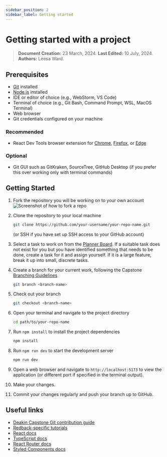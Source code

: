 ```yaml
---
sidebar_position: 2
sidebar_label: Getting started
---
```


# Getting started with a project

> **Document Creation:** 23 March, 2024. **Last Edited:** 10 July, 2024. **Authors:** Leesa Ward.

## Prerequisites
- [Git](https://git-scm.com/downloads) installed
- [Node.js](https://nodejs.org/en/download/current) installed
- IDE or editor of choice (e.g., WebStorm, VS Code)
- Terminal of choice (e.g., Git Bash, Command Prompt, WSL, MacOS Terminal)
- Web browser
- Git credentials configured on your machine

### Recommended
- React Dev Tools browser extension for [Chrome](https://chrome.google.com/webstore/detail/react-developer-tools/fmkadmapgofadopljbjfkapdkoienihi), [Firefox](https://addons.mozilla.org/en-US/firefox/addon/react-devtools/), or [Edge](https://microsoftedge.microsoft.com/addons/detail/react-developer-tools/gpphkfbcpidddadnkolkpfckpihlkkil)

### Optional
- Git GUI such as GitKraken, SourceTree, GitHub Desktop (if you prefer this over working only with terminal commands)

## Getting Started
1. Fork the repository you will be working on to your own account
   ![Screenshot of how to fork a repo](./img/fork-example.png)

2. Clone the repository to your local machine
    ```bash
    git clone https://github.com/your-username/your-repo-name.git
    ```
   (or SSH if you have set up SSH access to your GitHub account)
3. Select a task to work on from the [Planner Board](https://tasks.office.com/deakin365.onmicrosoft.com/en-US/Home/Planner/#/plantaskboard?groupId=d4b3d587-9b20-4ac0-9de2-b842fd9dce46&planId=TOGdCftBI0mZ937fEIW0jsgAHPsL). If a suitable task does not exist for you but you have identified something that needs to be done, create a task for it and assign yourself. If it is a large feature, break it up into small, discrete tasks.
4. Create a branch for your current work, following the Capstone [Branching Guidelines](https://verdant-raindrop-f3e404.netlify.app/processes/quality-assurance/git-contributions-guide/#branching-guidelines)
    ```bash
    git branch <branch-name>
    ```
5. Check out your branch
    ```bash
    git checkout <branch-name>
    ```
6. Open your terminal and navigate to the project directory
    ```bash
    cd path/to/your-repo-name
    ```
7. Run `npm install` to install the project dependencies
    ```bash
   npm install
    ```
8. Run `npm run dev` to start the development server
    ```bash
    npm run dev
    ```
9. Open a web browser and navigate to `http://localhost:5173` to view the application (or different port if specified in the terminal output).
10. Make your changes.
11. Commit your changes regularly and push your branch up to GitHub.


## Useful links
- [Deakin Capstone Git contribution guide](https://verdant-raindrop-f3e404.netlify.app/processes/quality-assurance/git-contributions-guide/)
- [Redback-specific tutorials](help/tutorials.md)
- [React docs](https://react.dev/)
- [TypeScript docs](https://www.typescriptlang.org/docs/)
- [React Router docs](https://reactrouter.com/)
- [Styled Components docs](https://styled-components.com/)
